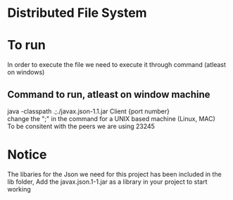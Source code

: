 # Distributed File System

# To run
In order to execute the file we need to execute it through command (atleast on windows)

## Command to run, atleast on window machine <br/>
java -classpath .;./javax.json-1.1.jar Client {port number} <br/>
change the ";" in the command for a UNIX based machine (Linux, MAC) <br/>
To be consitent with the peers we are using 23245

# Notice
The libaries for the Json we need for this project has been included in the lib folder,
Add the javax.json.1-1.jar as a library in your project to start working
